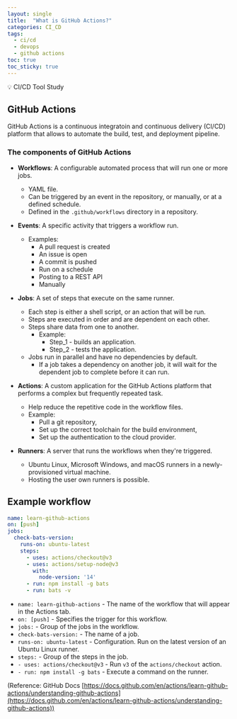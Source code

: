 ```yaml
---
layout: single
title:  "What is GitHub Actions?"
categories: CI_CD
tags:
  - ci/cd
  - devops
  - github actions
toc: true
toc_sticky: true
---
```


💡 CI/CD Tool Study

## GitHub Actions

GitHub Actions is a continuous integratoin and continuous delivery (CI/CD) platform that allows to automate the build, test, and deployment pipeline.

### The components of GitHub Actions

* **Workflows**: A configurable automated process that will run one or more jobs.
  * YAML file.
  * Can be triggered by an event in the repository, or manually, or at a defined schedule.
  * Defined in the `.github/workflows` directory in a repository.

   
* **Events**: A specific activity that triggers a workflow run.
  * Examples:
    * A pull request is created
    * An issue is open
    * A commit is pushed
    * Run on a schedule
    * Posting to a REST API
    * Manually

  
* **Jobs**: A set of steps that execute on the same runner.
  * Each step is either a shell script, or an action that will be run.
  * Steps are executed in order and are dependent on each other.
  * Steps share data from one to another.
    * Example:
      * Step_1 - builds an application.
      * Step_2 - tests the application.
  * Jobs run in parallel and have no dependencies by default.
    * If a job takes a dependency on another job, it will wait for the dependent job to complete before it can run.

  
* **Actions**: A custom application for the GitHub Actions platform that performs a complex but frequently repeated task.
  * Help reduce the repetitive code in the workflow files.
  * Example:
    * Pull a git repository,
    * Set up the correct toolchain for the build environment,
    * Set up the authentication to the cloud provider.

  
* **Runners**: A server that runs the workflows when they're triggered.
  * Ubuntu Linux, Microsoft Windows, and macOS runners in a newly-provisioned virtual machine.
  * Hosting the user own runners is possible.


## Example workflow

```yaml
name: learn-github-actions
on: [push]
jobs:
  check-bats-version:
    runs-on: ubuntu-latest
    steps:
      - uses: actions/checkout@v3
      - uses: actions/setup-node@v3
        with:
          node-version: '14'
      - run: npm install -g bats
      - run: bats -v
```

* `name: learn-github-actions` - The name of the workflow that will appear in the Actions tab.
* `on: [push]` - Specifies the trigger for this workflow.
* `jobs:` - Group of the jobs in the workflow.
* `check-bats-version:` - The name of a job.
* `runs-on: ubuntu-latest` - Configuration. Run on the latest version of an Ubuntu Linux runner.
* `steps:` - Group of the steps in the job.
* `- uses: actions/checkout@v3` - Run `v3` of the `actions/checkout` action.
* `- run: npm install -g bats` - Execute a command on the runner.

  
(Reference: GitHub Docs [https://docs.github.com/en/actions/learn-github-actions/understanding-github-actions](https://docs.github.com/en/actions/learn-github-actions/understanding-github-actions))